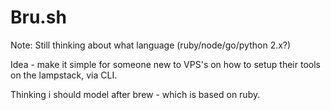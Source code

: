 # Bru.sh

Note: Still thinking about what language (ruby/node/go/python 2.x?)

Idea - make it simple for someone new to VPS's on how to setup their tools on the lampstack, via CLI.

Thinking i should model after brew - which is based on ruby.

